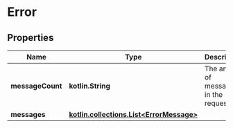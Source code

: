 
# Error

## Properties
| Name | Type | Description | Notes |
| ------------ | ------------- | ------------- | ------------- |
| **messageCount** | **kotlin.String** | The amount of messages in the request |  [optional] |
| **messages** | [**kotlin.collections.List&lt;ErrorMessage&gt;**](ErrorMessage.md) |  |  [optional] |



